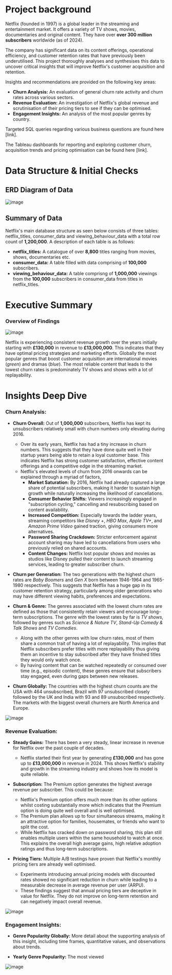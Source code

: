 # Project background
Netflix (founded in 1997) is a global leader in the streaming and entertainment market. It offers a variety of TV shows, movies, documentaries and original content. They have over **over 300 million subscribers** worldwide (as of 2024).

The company has significant data on its content offerings, operational efficiency, and customer retention rates that have previously been underutilised. This project thoroughly analyses and synthesises this data to uncover critical insights that will improve Netflix's customer acquisition and retention.

Insights and recommendations are provided on the following key areas:

- **Churn Analysis:** An evaluation of general churn rate activity and churn rates across various sectors.
- **Revenue Evaluation:** An investigation of Netflix's global revenue and scrutinisation of their pricing tiers to see if they can be optimised.
- **Engagement Insights:** An analysis of the most popular genres by country.

Targeted SQL queries regarding various business questions are found here [link].

The Tableau dashboards for reporting and exploring customer churn, acquisition trends and pricing optimisation can be found here [link].

# Data Structure & Initial Checks
## ERD Diagram of Data

![image](https://github.com/user-attachments/assets/fe87f594-3521-4587-8129-61f8b71948b7)

## Summary of Data
Netflix's main database structure as seen below consists of three tables:
netflix_titles, consumer_data and viewing_behaviour_data with a total row count of **1,200,000**. A description of each table is as follows:
- **netflix_titles:** A catalogue of over **8,800** titles ranging from movies, shows, documentaries etc.
- **consumer_data:** A table filled with data comprising of **100,000** subscribers.
- **viewing_behaviour_data:** A table comprisng of **1,000,000** viewings from the **100,000** subscribers in consumer_data from titles in netflix_titles.

# Executive Summary
### Overview of Findings

![image](https://github.com/user-attachments/assets/824b0129-336a-4efc-8d4a-82fa970cc4e2)

Netflix is experiencing consistent revenue growth over the years initially starting with **£130,000** in revenue to **£13,000,000**. This indicates that they have optimal pricing strategies and marketing efforts. Globally the most popular genres that boost customer acquisition are international movies (*green*) and dramas (*blue*). The most reliable content that leads to the lowest churn rates is predominately TV shows and shows with a lot of replayability. 

# Insights Deep Dive
### Churn Analysis:

* **Churn Overall:** Out of **1,000,000** subscribers, Netflix has kept its unsubscribers relatively small with churn numbers only elevating during 2016.
  * Over its early years, Netflix has had a tiny increase in churn numbers. This suggests that they have done quite well in their startup years being able to retain a loyal customer base. This indicates Netflix has strong customer satisfaction, effective content offerings and a competitive edge in the streaming market.
  * Netflix's elevated levels of churn from 2016 onwards can be explained through a myriad of factors,
    * **Market Saturation:** By 2016, Netflix had already captured a large share of potential subscribers, making it harder to sustain high growth while naturally increasing the likelihood of cancellations.
    * **Consumer Behavior Shifts:** Viewers increasingly engaged in "subscription cycling," cancelling and resubscribing based on content availability.
    * **Increased Competition:** Especially towards the ladder years, streaming competitors like *Disney +*, *HBO Max*, *Apple TV+*, and *Amazon Prime Video* gained traction, giving consumers more alternatives.
    * **Password Sharing Crackdown:** Stricter enforcement against account sharing may have led to cancellations from users who previously relied on shared accounts.
    * **Content Changes:** Netflix lost popular shows and movies as studios like Disney pulled their content to launch streaming services, leading to greater subscriber churn.

* **Churn per Generation:** The two generations with the highest churn rates are *Baby Boomers* and *Gen X* born between 1946-1964 and 1965-1980 respectively. This suggests that Netflix has a huge gap in its customer retention strategy, particularly among older generations who may have different viewing habits, preferences and expectations. 
  
* **Churn & Genre:** The genres associated with the lowest churn rates are defined as those that consistently retain viewers and encourage long-term subscriptions. The genre with the lowest rates by far is *TV shows*, followed by genres such as *Science & Nature TV*, *Stand-Up Comedy & Talk Shows* and *TV Comedies*.
  * Along with the other genres with low churn rates, most of them share a common trait of having a lot of replayability. This implies that Netflix subscribers prefer titles with more replayability thus giving them an incentive to stay subscribed after they have finished titles they would only watch once.
  * By having content that can be watched repeatedly or consumed over time (e.g., episodic content), these genres ensure that subscribers stay engaged, even during gaps between new releases.

* **Churn Globally:** The countries with the highest churn counts are the USA with 464 unsubscribed, Brazil with 97 unsubscribed closely followed by the UK and India with 93 and 89 unsubscribed respectively. The markets with the biggest overall churners are North America and Europe.

![image](https://github.com/user-attachments/assets/59f4df20-91b9-4b92-adc3-9ddbaead6772)


### Revenue Evaluation:

* **Steady Gains:** There has been a very steady, linear increase in revenue for Netflix over the past couple of decades.
  * Netflix started their first year by generating **£130,000** and has gone up to **£13,000,000** in revenue in 2024. This shows Netflix's stability and growth in the streaming industry and shows how its model is quite reliable.
  
* **Subscription:** The Premium option generates the highest average revenue per subscriber. This could be because:
  * Netflix's Premium option offers much more than its other options whilst costing substantially more which indicates that the Premium option is doing quite well overall and is well optimised.
  * The Premium plan allows up to four simultaneous streams, making it an attractive option for families, housemates, or friends who want to split the cost.
  * While Netflix has cracked down on password sharing, this plan still enables multiple users within the same household to watch at once. This explains the overall high average gains, high relative adoption ratings and thus long-term subscriptions.
  
* **Pricing Tiers:** Multiple A/B testings have proven that Netflix's monthly pricing tiers are already well optimised.
  * Experiments introducing annual pricing models with discounted rates showed no significant reduction in churn while leading to a measurable decrease in average revenue per user (ARPU).
  * These findings suggest that annual pricing tiers are deceptive in value for Netflix. They do not improve on long-term retention and can negatively impact overall revenue.

![image](https://github.com/user-attachments/assets/516b80aa-d0e0-4e5d-8ad1-01b2f3df9dd1)

### Engagement Insights:

* **Genre Popularity Globally:** More detail about the supporting analysis of this insight, including time frames, quantitative values, and observations about trends.
  
* **Yearly Genre Popularity:** The most viewed 

![image](https://github.com/user-attachments/assets/ca851615-e1e3-4363-8f75-90afff28e2c1)
